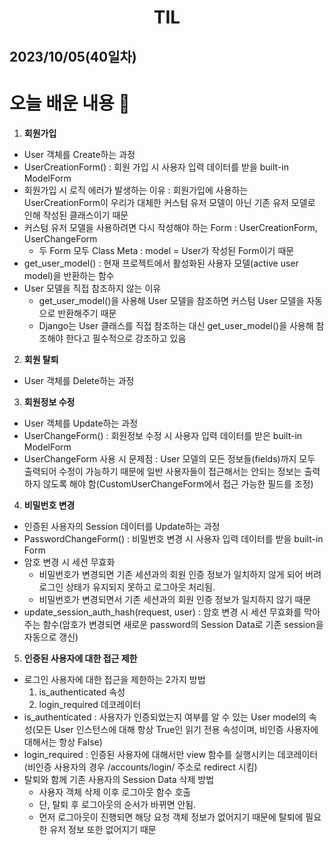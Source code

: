 # <center>TIL<center>
## 2023/10/05(40일차)

# 오늘 배운 내용 :memo:

1. **회원가입**
  - User 객체를 Create하는 과정
  - UserCreationForm() : 회원 가입 시 사용자 입력 데이터를 받을 built-in ModelForm
  - 회원가입 시 로직 에러가 발생하는 이유 : 회원가입에 사용하는 UserCreationForm이 우리가 대체한 커스텀 유저 모델이 아닌 기존 유저 모델로 인해 작성된 클래스이기 때문
  - 커스텀 유저 모델을 사용하려면 다시 작성해야 하는 Form : UserCreationForm, UserChangeForm
    - 두 Form 모두 Class Meta : model = User가 작성된 Form이기 때문
  - get_user_model() : 현재 프로젝트에서 활성화된 사용자 모델(active user model)을 반환하는 함수
  - User 모델을 직접 참조하지 않는 이유
    - get_user_model()을 사용해 User 모델을 참조하면 커스텀 User 모델을 자동으로 반환해주기 때문
    - Django는 User 클래스를 직접 참조하는 대신 get_user_model()을 사용해 참조해야 한다고 필수적으로 강조하고 있음

2. **회원 탈퇴**
  - User 객체를 Delete하는 과정

3. **회원정보 수정**
  - User 객체를 Update하는 과정
  - UserChangeForm() : 회원정보 수정 시 사용자 입력 데이터를 받은 built-in ModelForm
  - UserChangeForm 사용 시 문제점 : User 모델의 모든 정보들(fields)까지 모두 출력되어 수정이 가능하기 때문에 일반 사용자들이 접근해서는 안되는 정보는 출력하지 않도록 해야 함(CustomUserChangeForm에서 접근 가능한 필드를 조정)

4. **비밀번호 변경**
  - 인증된 사용자의 Session 데이터를 Update하는 과정
  - PasswordChangeForm() : 비밀번호 변경 시 사용자 입력 데이터를 받을 built-in Form
  - 암호 변경 시 세션 무효화
    - 비밀번호가 변경되면 기존 세션과의 회원 인증 정보가 일치하지 않게 되어 버려 로그인 상태가 유지되지 못하고 로그아웃 처리됨.
    - 비밀번호가 변경되면서 기존 세션과의 회원 인증 정보가 일치하지 않기 때문
  - update_session_auth_hash(request, user) : 암호 변경 시 세션 무효화를 막아주는 함수(암호가 변경되면 새로운 password의 Session Data로 기존 session을 자동으로 갱신)

5. **인증된 사용자에 대한 접근 제한**
  - 로그인 사용자에 대한 접근을 제한하는 2가지 방법
    1. is_authenticated 속성
    2. login_required 데코레이터
  - is_authenticated : 사용자가 인증되었는지 여부를 알 수 있는 User model의 속성(모든 User 인스턴스에 대해 항상 True인 읽기 전용 속성이며, 비인증 사용자에 대해서는 항상 False)
  - login_required : 인증된 사용자에 대해서만 view 함수를 실행시키는 데코레이터(비인증 사용자의 경우 /accounts/login/ 주소로 redirect 시킴)
  - 탈퇴와 함께 기존 사용자의 Session Data 삭제 방법
    - 사용자 객체 삭제 이후 로그아웃 함수 호출
    - 단, 탈퇴 후 로그아웃의 순서가 바뀌면 안됨.
    - 먼저 로그아웃이 진행되면 해당 요청 객체 정보가 없어지기 때문에 탈퇴에 필요한 유저 정보 또한 없어지기 때문